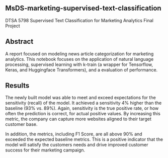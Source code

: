 ## MsDS-marketing-supervised-text-classification
DTSA 5798 Supervised Text Classification for Marketing Analytics Final Project

## Abstract
A report focused on modeling news article categorization for marketing analytics. This notebook focuses on the application of natural language processing, supervised learning with k-train (a wrapper for Tensorflow, Keras, and Huggingface Transformers), and a evaluation of performance.

## Results
The newly built model was able to meet and exceed expectations for the sensitivity (recall) of the model. It achieved a sensitivity 4% higher than the baseline (93% vs. 89%). Again, sensitivity is the true positive rate, or how often the prediction is correct, for actual positive values. By increasing this metric, the company can capture more websites aligned to their target customer base.

In addition, the metrics, including F1 Score, are all above 90% and exceeded the expected baseline metrics. This is a positive indicator that the model will satisfy the customers needs and drive improved customer success for their marketing campaign.
